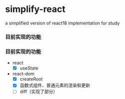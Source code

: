 # simplify-react
a simplified version of react18 implementation for study

### 目前实现的功能

### 目前实现的功能
- react
   - [x] useState

- react-dom
   - [x] createRoot
   - [x] 函数式组件、普通元素的渲染和更新 
   - [ ] diff（实现了部分）
